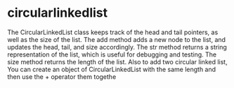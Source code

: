 # circularlinkedlist
The CircularLinkedList class keeps track of the head and tail pointers, as well as the size of the list.
The add method adds a new node to the list, and updates the head, tail, and size accordingly.
The str method returns a string representation of the list, which is useful for debugging and testing.
The size method returns the length of the list.
Also to add two  circular linked list, You can create an object of CircularLinkedList with the same length and then use the + operator them togethe
